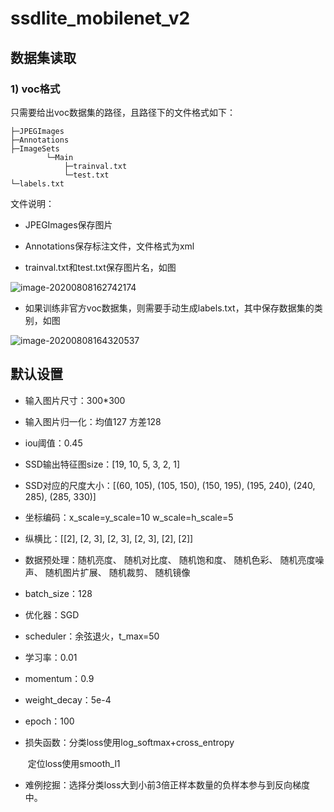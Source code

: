 # ssdlite_mobilenet_v2

## 数据集读取

### 1) voc格式

只需要给出voc数据集的路径，且路径下的文件格式如下：

```
├─JPEGImages
├─Annotations
├─ImageSets
		└─Main
			├─trainval.txt
			└─test.txt
└─labels.txt
```

文件说明：

- JPEGImages保存图片

- Annotations保存标注文件，文件格式为xml

- trainval.txt和test.txt保存图片名，如图

![image-20200808162742174](C:\Users\DanevenChin\AppData\Roaming\Typora\typora-user-images\image-20200808162742174.png)

- 如果训练非官方voc数据集，则需要手动生成labels.txt，其中保存数据集的类别，如图

![image-20200808164320537](C:\Users\DanevenChin\AppData\Roaming\Typora\typora-user-images\image-20200808164320537.png)

## 默认设置

- 输入图片尺寸：300*300

- 输入图片归一化：均值127 方差128

- iou阈值：0.45

- SSD输出特征图size：[19, 10, 5, 3, 2, 1]

- SSD对应的尺度大小：[(60, 105), (105, 150), (150, 195), (195, 240), (240, 285), (285, 330)]

- 坐标编码：x_scale=y_scale=10  w_scale=h_scale=5

- 纵横比：[[2], [2, 3], [2, 3], [2, 3], [2], [2]]

- 数据预处理：随机亮度、
  					   随机对比度、
  					   随机饱和度、
  					   随机色彩、
  					   随机亮度噪声、
  					   随机图片扩展、
  					   随机裁剪、 
  					   随机镜像

- batch_size：128

- 优化器：SGD

- scheduler：余弦退火，t_max=50

- 学习率：0.01

- momentum：0.9

- weight_decay：5e-4

- epoch：100

- 损失函数：分类loss使用log_softmax+cross_entropy

  ​				   定位loss使用smooth_l1

- 难例挖掘：选择分类loss大到小前3倍正样本数量的负样本参与到反向梯度中。

